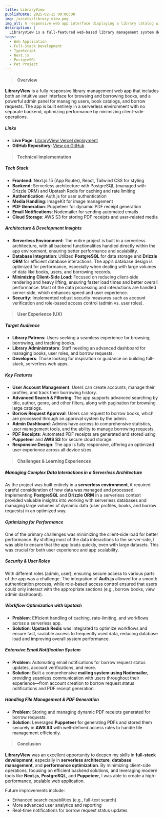 ```yaml
---
title: LibraryView
publishDate: 2025-02-15 00:00:00
img: /assets/library_view.png
img_alt: A responsive web app interface displaying a library catalog with search and filtering options.
description: |
  LibraryView is a full-featured web-based library management system designed for efficient book borrowing and management. The platform offers a robust admin panel and is built entirely in a serverless environment, focusing on performance and scalability.
tags:
  - Web Application
  - Full-Stack Development
  - TypeScript
  - Next.js
  - PostgreSQL
  - Pet Project
---
```


> #### Overview

**LibraryView** is a fully responsive library management web app that includes both an intuitive user interface for browsing and borrowing books, and a powerful admin panel for managing users, book catalogs, and borrow requests. The app is built entirely in a serverless environment with no separate backend, optimizing performance by minimizing client-side operations.

##### Links

- **Live Page**: [LibraryView Vercel deployment](https://library-app-rust-five.vercel.app)
- **GitHub Repository**: [View on GitHub](https://github.com/DmytroLysachenko/library-app)

> #### Technical Implementation

##### Tech Stack

- **Frontend**: Next.js 15 (App Router), React, Tailwind CSS for styling
- **Backend**: Serverless architecture with PostgreSQL (managed with Drizzle ORM) and Upstash Redis for caching and rate limiting
- **Authentication**: Auth.js for user authentication
- **Media Handling**: ImageKit for image management
- **PDF Generation**: Puppeteer for dynamic PDF receipt generation
- **Email Notifications**: Nodemailer for sending automated emails
- **Cloud Storage**: AWS S3 for storing PDF receipts and user-related media

##### Architecture & Development Insights

- **Serverless Environment**: The entire project is built in a serverless architecture, with all backend functionalities handled directly within the app environment, ensuring better performance and scalability.
- **Database Integration**: Utilized **PostgreSQL** for data storage and **Drizzle ORM** for efficient database interactions. The app’s database design is optimized for performance, especially when dealing with large volumes of data like books, users, and borrowing records.
- **Minimizing Client-Side Load**: Focused on reducing client-side rendering and heavy lifting, ensuring faster load times and better overall performance. Most of the data processing and interactions are handled server-side, which enhances speed and user experience.
- **Security**: Implemented robust security measures such as account verification and role-based access control (admin vs. user roles).

> #### User Experience (UX)

##### Target Audience

- **Library Patrons**: Users seeking a seamless experience for browsing, borrowing, and tracking books.
- **Library Administrators**: Staff needing an advanced dashboard for managing books, user roles, and borrow requests.
- **Developers**: Those looking for inspiration or guidance on building full-stack, serverless web apps.

##### Key Features

- **User Account Management**: Users can create accounts, manage their profiles, and track their borrowing history.
- **Advanced Search & Filtering**: The app supports advanced searching by title, author, genre, and other filters, along with pagination for browsing large catalogs.
- **Borrow Request Approval**: Users can request to borrow books, which are processed through an approval system by the admin.
- **Admin Dashboard**: Admins have access to comprehensive statistics, user management tools, and the ability to manage borrowing requests.
- **PDF Receipts**: Automated PDF receipts are generated and stored using **Puppeteer** and **AWS S3** for secure cloud storage.
- **Responsive Design**: The app is fully responsive, offering an optimized user experience across all device sizes.

> #### Challenges & Learning Experiences

##### Managing Complex Data Interactions in a Serverless Architecture

As the project was built entirely in a **serverless environment**, it required careful consideration of how data was managed and processed. Implementing **PostgreSQL** and **Drizzle ORM** in a serverless context provided valuable insights into working with serverless databases and managing large volumes of dynamic data (user profiles, books, and borrow requests) in an optimized way.

##### Optimizing for Performance

One of the primary challenges was minimizing the client-side load for better performance. By shifting most of the data interactions to the server-side, I was able to ensure that the app loads quickly, even with large datasets. This was crucial for both user experience and app scalability.

##### Security & User Roles

With different roles (admin, user), ensuring secure access to various parts of the app was a challenge. The integration of **Auth.js** allowed for a smooth authentication process, while role-based access control ensured that users could only interact with the appropriate sections (e.g., borrow books, view admin dashboard).

##### Workflow Optimization with Upstash

- **Problem**: Efficient handling of caching, rate-limiting, and workflows across a serverless app.
- **Solution**: **Upstash Redis** was integrated to optimize workflows and ensure fast, scalable access to frequently used data, reducing database load and improving overall system performance.

##### Extensive Email Notification System

- **Problem**: Automating email notifications for borrow request status updates, account verifications, and more.
- **Solution**: Built a comprehensive **mailing system using Nodemailer**, providing seamless communication with users throughout their experience—from account creation to borrow request status notifications and PDF receipt generation.

##### Handling File Management & PDF Generation

- **Problem**: Storing and managing dynamic PDF receipts generated for borrow requests.
- **Solution**: Leveraged **Puppeteer** for generating PDFs and stored them securely in **AWS S3** with well-defined access rules to handle file management efficiently.

> #### Conclusion

**LibraryView** was an excellent opportunity to deepen my skills in **full-stack development**, especially in **serverless architecture**, **database management**, and **performance optimization**. By minimizing client-side operations, focusing on efficient backend solutions, and leveraging modern tools like **Next.js**, **PostgreSQL**, and **Puppeteer**, I was able to create a high-performance, scalable web application.

Future improvements include:

- Enhanced search capabilities (e.g., full-text search)
- More advanced user analytics and reporting
- Real-time notifications for borrow request status updates
